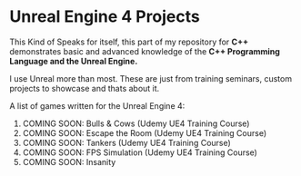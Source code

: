 <h1>Unreal Engine 4 Projects</h1>

This Kind of Speaks for itself, this part of my repository for <b>C++</b> demonstrates basic and advanced knowledge of the <b>C++ Programming Language and the Unreal Engine.</b> 

I use Unreal more than most. These are just from training seminars, custom projects to showcase and thats about it. 

A list of games written for the Unreal Engine 4:
<ol>
<li>COMING SOON: Bulls & Cows (Udemy UE4 Training Course)</li>
<li>COMING SOON: Escape the Room (Udemy UE4 Training Course)</li>
<li>COMING SOON: Tankers (Udemy UE4 Training Course)</li>
<li>COMING SOON: FPS Simulation (Udemy UE4 Training Course)</li>
<li>COMING SOON: Insanity</li>
</ol>